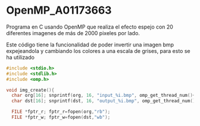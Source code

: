 # OpenMP_A01173663
Programa en C usando OpenMP que realiza el efecto espejo con 20 diferentes imagenes de más de 2000 pixeles por lado.

Este código tiene la funcionalidad de poder invertir una imagen bmp expejeandola y cambiando los colores a una escala de grises, para esto se ha utilizado 


```cpp
#include <stdio.h>
#include <stdlib.h>
#include <omp.h>

void img_create(){
  char org[16]; snprintf(org, 16, "input_%i.bmp", omp_get_thread_num()+1);
  char dst[16]; snprintf(dst, 16, "output_%i.bmp", omp_get_thread_num()+1);

  FILE *fptr_r; fptr_r=fopen(org,"rb");
  FILE *fptr_w; fptr_w=fopen(dst,"wb");
```
